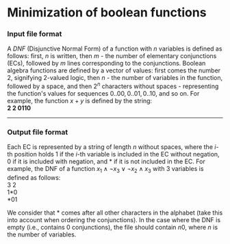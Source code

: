 # Minimization of boolean functions

### Input file format
A *DNF* (Disjunctive Normal Form) of a function with $n$ variables is defined as follows: first, $n$ is written, then $m$ - the number of elementary conjunctions (ECs), followed by $m$ lines corresponding to the conjunctions.
Boolean algebra functions are defined by a vector of values: first comes the number $2$, signifying 2-valued logic, then $n$ - the number of variables in the function, followed by a space, and then $2^n$ characters without spaces - representing the function's values for sequences $0..00, 0..01, 0..10$, and so on. For example, the function $x + y$ is defined by the string:\
**2 2 0110**

***

### Output file format

Each EC is represented by a string of length $n$ without spaces, where the $i$-th position holds $1$ if the $i$-th variable is included in the EC without negation, $0$ if it is included with negation, and $*$ if it is not included in the EC. For example, the DNF of a function $x_1\land\lnot{x_3}\lor\lnot{x_2}\land x_3$ with $3$ variables is defined as follows:\
3 2\
1*0\
*01

We consider that $*$ comes after all other characters in the alphabet (take this into account when ordering the conjunctions). In the case where the DNF is empty (i.e., contains $0$ conjunctions), the file should contain $n 0$, where $n$ is the number of variables.